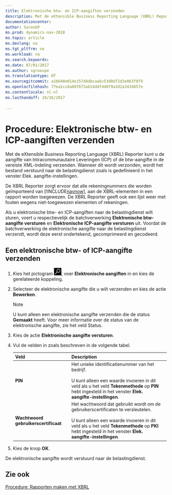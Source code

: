```yaml
---
title: Elektronische btw- en ICP-aangiften verzenden
description: Met de eXtensible Business Reporting Language (XBRL) Reporter kunt u de aangifte van Intracommunautaire Leveringen (ICP) of de btw-aangifte in de vereiste XML-indeling verzenden. Wanneer dit wordt verzonden, wordt het bestand verstuurd naar de belastingdienst zoals is gedefinieerd in het venster Elek. aangifte-instellingen.
documentationcenter: 
author: SorenGP
ms.prod: dynamics-nav-2018
ms.topic: article
ms.devlang: na
ms.tgt_pltfrm: na
ms.workload: na
ms.search.keywords: 
ms.date: 07/01/2017
ms.author: sgroespe
ms.translationtype: HT
ms.sourcegitcommit: a16640e014e157d4dbcaabc53d0df2d3e063f8f9
ms.openlocfilehash: 77ea1cc6a6076f3ab24ddf44079a3d2a3434657e
ms.contentlocale: nl-nl
ms.lasthandoff: 10/26/2017

---
```

# <a name="how-to-submit-electronic-vat-and-icp-declarations"></a>Procedure: Elektronische btw- en ICP-aangiften verzenden
Met de eXtensible Business Reporting Language (XBRL) Reporter kunt u de aangifte van Intracommunautaire Leveringen (ICP) of de btw-aangifte in de vereiste XML-indeling verzenden. Wanneer dit wordt verzonden, wordt het bestand verstuurd naar de belastingdienst zoals is gedefinieerd in het venster Elek. aangifte-instellingen.  

De XBRL Reporter zorgt ervoor dat alle rekeningnummers die worden geïmporteerd van [!INCLUDE[navnow](../../includes/navnow_md.md)], aan de XBRL-elementen in een rapport worden toegewezen. De XBRL Reporter geeft ook een lijst weer met fouten wegens niet-toegewezen elementen of rekeningen.  

Als u elektronische btw- en ICP-aangiften naar de belastingdienst wilt sturen, voert u respectievelijk de batchverwerking **Elektronische btw-aangifte versturen** en **Elektronische ICP-aangifte versturen** uit. Voordat de batchverwerking de elektronische aangifte naar de belastingdienst verzendt, wordt deze eerst ondertekend, gecomprimeerd en gecodeerd.  

## <a name="to-submit-an-electronic-vat-or-icp-declaration"></a>Een elektronische btw- of ICP-aangifte verzenden  

1.  Kies het pictogram ![Zoeken naar pagina of rapport](../../media/ui-search/search_small.png "pictogram Zoeken naar pagina of rapport"), voer **Elektronische aangiften** in en kies de gerelateerde koppeling.  
2.  Selecteer de elektronische aangifte die u wilt verzenden en kies de actie **Bewerken**.  

    > [!NOTE]  
    >  U kunt alleen een elektronische aangifte verzenden die de status **Gemaakt** heeft. Voor meer informatie over de status van de elektronische aangifte, zie het veld Status.  

3.  Kies de actie **Elektronische aangifte versturen**.  
4.  Vul de velden in zoals beschreven in de volgende tabel.  

    |Veld|Description|  
    |---------------------------------|---------------------------------------|  
    |**PIN**|Het unieke identificatienummer van het bedrijf.<br /><br /> U kunt alleen een waarde invoeren in dit veld als u het veld **Tekenmethode** op **PIN** hebt ingesteld in het venster **Elek. aangifte-instellingen**.|  
    |**Wachtwoord gebruikerscertificaat**|Het wachtwoord dat gebruikt wordt om de gebruikerscertificaten te versleutelen.<br /><br /> U kunt alleen een waarde invoeren in dit veld als u het veld **Tekenmethode** op **PKI** hebt ingesteld in het venster **Elek. aangifte-instellingen**.|  

5.  Kies de knop **OK**.  

De elektronische aangifte wordt verstuurd naar de belastingdienst.  

## <a name="see-also"></a>Zie ook  
[Procedure: Rapporten maken met XBRL](../../bi-create-reports-with-xbrl.md)

